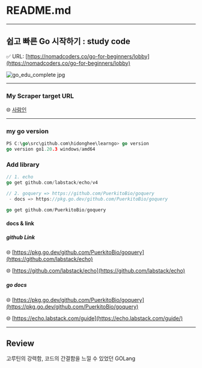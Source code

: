 # README.md
---
## 쉽고 빠른 Go 시작하기 : study code

✅ URL: [https://nomadcoders.co/go-for-beginners/lobby](https://nomadcoders.co/go-for-beginners/lobby)

![go_edu_complete jpg](https://user-images.githubusercontent.com/72079877/232649965-89cc6cbf-7f78-4538-9195-8b2a68a64604.png)


---

### My Scraper target URL

🌐 [사람인](https://www.saramin.co.kr/zf_user/) 

---

### my go version

```go
PS C:\go\src\github.com\hidonghee\learngo> go version
go version go1.20.3 windows/amd64
```

### Add library

```go
// 1. echo
go get github.com/labstack/echo/v4

// 2. goquery => https://github.com/PuerkitoBio/goquery
 - docs => https://pkg.go.dev/github.com/PuerkitoBio/goquery

go get github.com/PuerkitoBio/goquery
```

#### docs & link

##### github Link

🌐 [https://pkg.go.dev/github.com/PuerkitoBio/goquery](https://github.com/labstack/echo)

🌐 [https://github.com/labstack/echo](https://github.com/labstack/echo)

##### go docs

🌐 [https://pkg.go.dev/github.com/PuerkitoBio/goquery](https://pkg.go.dev/github.com/PuerkitoBio/goquery)

🌐 [https://echo.labstack.com/guide](https://echo.labstack.com/guide/)

---

## Review

고루틴의 강력함, 코드의 간결함을 느낄 수 있었던 GOLang

